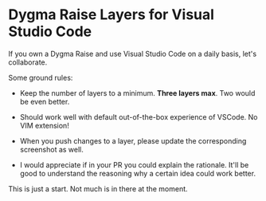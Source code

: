 # Dygma Raise Layers for Visual Studio Code

If you own a Dygma Raise and use Visual Studio Code on a daily basis, let's collaborate.

Some ground rules:

* Keep the number of layers to a minimum.  **Three layers max**.  Two would be even better.

* Should work well with default out-of-the-box experience of VSCode.  No VIM extension!

* When you push changes to a layer, please update the corresponding screenshot as well. 

* I would appreciate if in your PR you could explain the rationale.  It'll be good to understand the reasoning why a certain idea could work better.

This is just a start.  Not much is in there at the moment.  